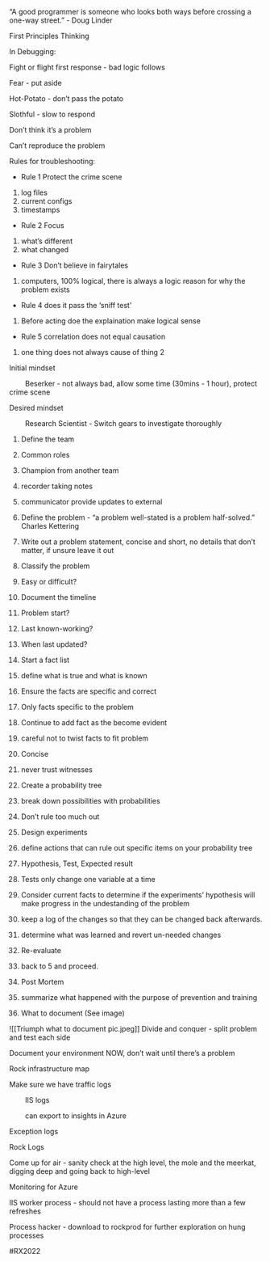“A good programmer is someone who looks both ways before crossing a one-way street.” - Doug Linder

First Principles Thinking

In Debugging:

Fight or flight first response - bad logic follows

Fear - put aside

Hot-Potato - don’t pass the potato

Slothful - slow to respond

Don’t think it’s a problem

Can’t reproduce the problem

Rules for troubleshooting:

- Rule 1 Protect the crime scene

1. log files
2. current configs
3. timestamps

- Rule 2 Focus

1. what’s different
2. what changed

- Rule 3 Don’t believe in fairytales

1. computers, 100% logical, there is always a logic reason for why the problem exists

- Rule 4 does it pass the ‘sniff test’

1. Before acting doe the explaination make logical sense

- Rule 5 correlation does not equal causation

1. one thing does not always cause of thing 2

Initial mindset

        Beserker - not always bad, allow some time (30mins - 1 hour), protect crime scene

Desired mindset

        Research Scientist - Switch gears to investigate thoroughly

1. Define the team

1. Common roles
2. Champion from another team
3. recorder taking notes
4. communicator provide updates to external

3. Define the problem - “a problem well-stated is a problem half-solved.” Charles Kettering

1. Write out a problem statement, concise and short, no details that don’t matter, if unsure leave it out

5. Classify the problem

1. Easy or difficult?

7. Document the timeline

1. Problem start?
2. Last known-working?
3. When last updated?

9. Start a fact list

1. define what is true and what is known
2. Ensure the facts are specific and correct
3. Only facts specific to the problem
4. Continue to add fact as the become evident
5. careful not to twist facts to fit problem
6. Concise
7. never trust witnesses

11. Create a probability tree

1. break down possibilities with probabilities
2. Don’t rule too much out

13. Design experiments

1. define actions that can rule out specific items on your probability tree
2. Hypothesis, Test, Expected result

1. Tests only change one variable at a time
2. Consider current facts to determine if the experiments’ hypothesis will make progress in the undestanding of the problem
3. keep a log of the changes so that they can be changed back afterwards.
4. determine what was learned and revert un-needed changes

15. Re-evaluate

1. back to 5 and proceed.

17. Post Mortem

1. summarize what happened with the purpose of prevention and training
2. What to document (See image)

![[Triumph what to document pic.jpeg]]
Divide and conquer - split problem and test each side

Document your environment NOW, don’t wait until there’s a problem

Rock infrastructure map

Make sure we have traffic logs

        IIS logs

        can export to insights in Azure

Exception logs

Rock Logs

Come up for air - sanity check at the high level, the mole and the meerkat, digging deep and going back to high-level

Monitoring for Azure

IIS worker process - should not have a process lasting more than a few refreshes

Process hacker - download to rockprod for further exploration on hung processes

#RX2022